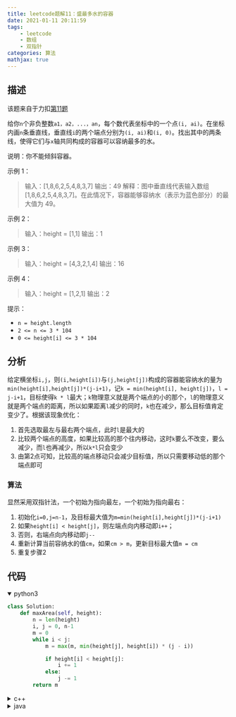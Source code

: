 ```yaml
---
title: leetcode题解11：盛最多水的容器
date: 2021-01-11 20:11:59
tags:
    - leetcode
    - 数组
    - 双指针
categories: 算法
mathjax: true
---
```


## 描述
该题来自于力扣[第11题](https://leetcode-cn.com/problems/container-with-most-water/)

给你`n`个非负整数`a1，a2，...，an`，每个数代表坐标中的一个点`(i, ai)`。在坐标内画`n`条垂直线，垂直线`i`的两个端点分别为`(i, ai)`和`(i, 0)`。找出其中的两条线，使得它们与`x`轴共同构成的容器可以容纳最多的水。

<!--more-->

说明：你不能倾斜容器。

示例 1：
> 输入：[1,8,6,2,5,4,8,3,7]
输出：49 
解释：图中垂直线代表输入数组 [1,8,6,2,5,4,8,3,7]。在此情况下，容器能够容纳水（表示为蓝色部分）的最大值为 49。

示例 2：
> 输入：height = [1,1]
输出：1

示例 3：
> 输入：height = [4,3,2,1,4]
输出：16

示例 4：
> 输入：height = [1,2,1]
输出：2
 

提示：
* `n = height.length`
* `2 <= n <= 3 * 104`
* `0 <= height[i] <= 3 * 104`

## 分析

给定横坐标`i,j`，则`(i,height[i])`与`(j,height[j])`构成的容器能容纳水的量为`min(height[i],height[j])*(j-i+1)`，记`k = min(height[i], height[j])`，`l = j-i+1`，目标使得`k * l`最大；`k`物理意义就是两个端点的小的那个，`l`的物理意义就是两个端点的距离，所以如果距离`l`减少的同时，`k`也在减少，那么目标值肯定变少了。根据该现象优化：
1. 首先选取最左与最右两个端点，此时`l`是最大的
2. 比较两个端点的高度，如果比较高的那个往内移动，这时`k`要么不改变，要么减少，而`l`也再减少，所以`k*l`只会变少
3. 由第2点可知，比较高的端点移动只会减少目标值，所以只需要移动低的那个端点即可


### 算法
显然采用双指针法，一个初始为指向最左，一个初始为指向最右：
1. 初始化`i=0,j=n-1`，及目标最大值为`m=min(height[i],height[j])*(j-i+1)`
2. 如果`height[i] < height[j]`，则左端点向内移动即`i++`；
3. 否则，右端点向内移动即`j--`
4. 重新计算当前容纳水的值`cm`，如果`cm > m`，更新目标最大值`m = cm`
5. 重复步骤2


## 代码

<details open>
<summary>python3</summary>

```python
class Solution:
    def maxArea(self, height):
        n = len(height)
        i, j = 0, n-1
        m = 0
        while i < j:
            m = max(m, min(height[j], height[i]) * (j - i))

            if height[i] < height[j]:
                i += 1
            else:
                j -= 1
        return m
```
</details>


<details>
<summary>c++</summary>

```cpp
class Solution {
public:
    int maxArea(vector<int>& height) {
        int n = height.size();
        int i = 0, j = n - 1;
        int m = 0;
        while(i < j) {
            int cm = min(height[i], height[j]) * (j - i);
            m = cm > m ? cm : m;
            if (height[i] < height[j]){
                i++;
            }
            else{
                j--;
            }
        }
        return m;
    }
};
```
</details>


<details>
<summary>java</summary>

```java
class Solution {
    public int maxArea(int[] height) {
        int m = 0;
        int i = 0;
        int j = height.length - 1;
        while(i < j){
            m = Math.max(m, Math.min(height[i], height[j]) * (j - i));
            if(height[i] < height[j]) i++;
            else j--;
        }
        return m;
    }
}
```
</details>